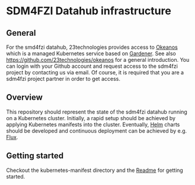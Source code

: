 # SDM4FZI Datahub infrastructure

## General
For the smd4fzi datahub, 23technologies provides access to [Okeanos](https://dashboard.okeanos.dev/) which is a managed Kubernetes service based on [Gardener](gardener.cloud).
See also https://github.com/23technologies/okeanos for a general introduction.
You can login with your Github account and request access to the sdm4fzi project by contacting us via email.
Of course, it is required that you are a sdm4fzi project partner in order to get access. 

## Overview 
This repository should represent the state of the sdm4fzi datahub running on a Kubernetes cluster.
Initially, a rapid setup should be achieved by applying Kubernetes manifests into the cluster.
Eventually, [Helm](https://helm.sh/) charts should be developed and continuous deployment can be achieved by e.g. [Flux](https://fluxcd.io/).

## Getting started
Checkout the kubernetes-manifest directory and the [Readme](kubernetes-manifests/README.md) for getting started.

